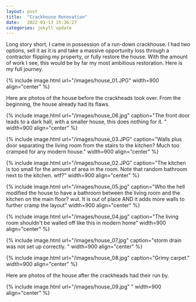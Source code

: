 ```yaml
---
layout: post
title:  "Crackhouse Renovation"
date:   2022-01-13 15:36:27
categories: jekyll update
---
```



Long story short, I came in possession of a run-down crackhouse. I had two options, sell it as it is and take a massive opportunity loss through a contractor flipping my property, or fully restore the house.
With the amount of work I see, this would be by far my most ambitious restoration. Here is my full journey. 

{% include image.html url="/images/house_01.JPG" width=900 align="center" %}


Here are photos of the house before the crackheads took over. From the beginning, the house already had its flaws.

{% include image.html url="/images/house_06.jpg" caption="The front door leads to a dark hall, with a smaller house, this does nothing for it. " width=900 align="center" %}

{% include image.html url="/images/house_03.JPG" caption="Walls plus door separating the living room from the stairs to the kitchen? Much too cramped for any modern house." width=900 align="center" %}

{% include image.html url="/images/house_02.JPG" caption="The kitchen is too small for the amount of area in the room. Note that random bathroom next to the kitchen. wtf?" width=900 align="center" %}

{% include image.html url="/images/house_05.jpg" caption="Who the hell modified the house to have a bathroom between the living room and the kitchen on the main floor? wut. It is out of place AND it adds more walls to further cramp the layout" width=900 align="center" %}

{% include image.html url="/images/house_04.jpg" caption="The living room shouldn't be walled off like this in modern home" width=900 align="center" %}

{% include image.html url="/images/house_07.jpg" caption="storm drain was not set up correctly. " width=900 align="center" %}

{% include image.html url="/images/house_08.jpg" caption="Grimy carpet." width=900 align="center" %}

Here are photos of the house after the crackheads had their run by.

{% include image.html url="/images/house_09.jpg"  " width=900 align="center" %}

